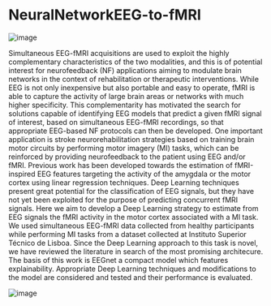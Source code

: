 # NeuralNetworkEEG-to-fMRI

![image](https://github.com/masal-98/NeuralNetworkEEG-to-fMRI/assets/100738621/c4114c2e-d4a5-40d9-b907-d745e2e430d3)

Simultaneous EEG-fMRI acquisitions are used to exploit the highly complementary characteristics of the two modalities, and this is of potential interest for neurofeedback (NF) applications aiming to modulate brain networks in the context of rehabilitation or therapeutic interventions. While EEG is not only inexpensive but also portable and easy to operate, fMRI is able to capture the activity of large brain areas or networks with much higher specificity. This complementarity has motivated the search for solutions capable of identifying EEG models that predict a given fMRI signal of interest, based on simultaneous EEG-fMRI recordings, so that appropriate EEG-based NF protocols can then be developed.
One important application is stroke neurorehabilitation strategies based on training brain motor circuits by performing motor imagery (MI) tasks, which can be reinforced by providing neurofeedback to the patient using EEG and/or fMRI. Previous work has been developed towards the estimation of fMRI-inspired EEG features targeting the activity of the amygdala or the motor cortex using linear regression techniques. Deep Learning techniques present great potential for the classification of EEG signals, but they have not yet been exploited for the purpose of predicting concurrent fMRI signals.
Here we aim to develop a Deep Learning strategy to estimate from EEG signals the fMRI activity in the motor cortex associated with a MI task. We used simultaneous EEG-fMRI data collected from healthy participants while performing MI tasks from a dataset collected at Instituto Superior Técnico de Lisboa. Since the Deep Learning approach to this task is novel, we have reviewed the literature in search of the most promising architecure.
The basis of this work is EEGnet a compact model which features explainability. Appropriate Deep Learning techniques and modifications to the model are considered and tested and their performance is evaluated.

![image](https://github.com/masal-98/NeuralNetworkEEG-to-fMRI/assets/100738621/861e8464-1d6d-45fa-86d5-4fb4751920d6)

